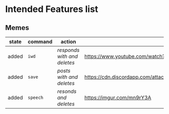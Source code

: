# Intended Features list

## Memes
state | command | action | content
-|-|-|-
added |`iwd` | *responds with and deletes* | https://www.youtube.com/watch?v=54inBF55uxk
added| `save` | *posts with and deletes* | https://cdn.discordapp.com/attachments/436982736729931778/522862227728891915/Ist_noch_relativ_safe.jpg
added | `speech` | *resonds and deletes* | https://imgur.com/mn9rY3A  

